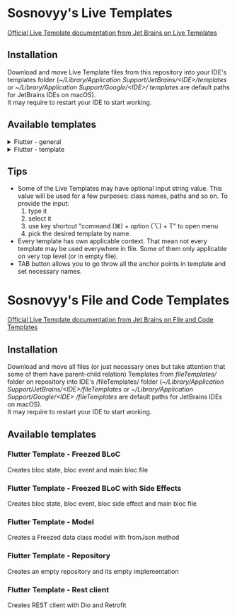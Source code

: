 # Sosnovyy's Live Templates
[Official Live Template documentation from Jet Brains on Live Templates](https://www.jetbrains.com/help/idea/template-variables.html)

## Installation
Download and move Live Template files from this repository into your IDE's templates folder
(*~/Library/Application Support/JetBrains/\<IDE>/templates* or *~/Library/Application Support/Google/\<IDE>/ templates*
are default paths for JetBrains IDEs on macOS).</br>
It may require to restart your IDE to start working.

## Available templates

<details>
  <summary>Flutter - general</summary>

### todo*
TODO comment

### debug it*
Debug print statement with variable name

### break point*
Inserts print statement with repeatable string

### doct
Documentation wrapped in template annotation

### macro
Macro documentation statement

### stf
Empty stateful widget with initState and dispose methods
     
### stl
Empty stateless widget

### isios
Ternary operator with isIOS condition
  
### isandroid
Ternary operator with isAndroid condition

### ncase
Default wildcard case returning null for switch statement

<p>* - have input<p>
  
</details>

<details>
  <summary>Flutter - template</summary>

### appcolors
Colors extension

### colorsch
Color scheme variable

### fb*
Main BLoC class with Freezed import and part directives for event and state classes

### fbs*
BLoC Freezed state class with a few preset states and getters

### fbe*
BLoC Freezed event class

### fdc*
Freezed data class with empty constructor and fromJson

### fdse*
Freezed BLoC side effect class

### repo*
Abstract class repository

### repoimpl*
Repository implementation class
  
### rtfclient*
REST client with Retrofit and Dio

<p>* - have input<p>
</details>

## Tips
- Some of the Live Templates may have optional input string value. This value will be used for a few purposes: class names, paths and so on. To provide the input:
  1) type it
  2) select it
  3) use key shortcut "command (⌘) + option (⌥) + T" to open menu
  4) pick the desired template by name.
- Every template has own applicable context. That mean not every template may be used everywhere in file. Some of them only applicable on very top level (or in empty file).
- TAB button allows you to go throw all the anchor points in template and set necessary names.

# Sosnovyy's File and Code Templates

[Official Live Template documentation from Jet Brains on File and Code Templates](https://www.jetbrains.com/help/idea/settings-file-and-code-templates.html)

## Installation
Download and move all files (or just necessary ones but take attention that some of them have parent-child relation)
Templates from *fileTemplates/* folder on repository into IDE's /fileTemplates/ folder
(*~/Library/Application Support/JetBrains/\<IDE>/fileTemplates* or *~/Library/Application Support/Google/\<IDE>
/fileTemplates* are default paths for JetBrains IDEs on macOS).</br>
It may require to restart your IDE to start working.

## Available templates

### Flutter Template - Freezed BLoC
Creates bloc state, bloc event and main bloc file

### Flutter Template - Freezed BLoC with Side Effects
Creates bloc state, bloc event, bloc side effect and main bloc file

### Flutter Template - Model
Creates a Freezed data class model with fromJson method

### Flutter Template - Repository
Creates an empty repository and its empty implementation

### Flutter Template - Rest client
Creates REST client with Dio and Retrofit


